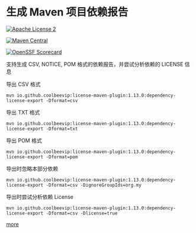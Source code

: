 # 生成 Maven 项目依赖报告
[![Apache License 2](https://img.shields.io/badge/license-ASF2-blue.svg)](https://www.apache.org/licenses/LICENSE-2.0.txt)

[![Maven Central](https://maven-badges.herokuapp.com/maven-central/io.github.coolbeevip/license-maven-plugin/badge.svg)](https://maven-badges.herokuapp.com/maven-central/io.github.coolbeevip/license-maven-plugin/)

[![OpenSSF Scorecard](https://api.securityscorecards.dev/projects/github.com/coolbeevip/license-maven-plugin/badge)](https://api.securityscorecards.dev/projects/github.com/coolbeevip/license-maven-plugin)

支持生成 CSV, NOTICE, POM 格式的依赖报告，并尝试分析依赖的 LICENSE 信息

导出 CSV 格式

```shell
mvn io.github.coolbeevip:license-maven-plugin:1.13.0:dependency-license-export -Dformat=csv
```

导出 TXT 格式

```shell
mvn io.github.coolbeevip:license-maven-plugin:1.13.0:dependency-license-export -Dformat=txt
```

导出 POM 格式

```shell
mvn io.github.coolbeevip:license-maven-plugin:1.13.0:dependency-license-export -Dformat=pom
```

导出时忽略本部分依赖

```shell
mvn io.github.coolbeevip:license-maven-plugin:1.13.0:dependency-license-export -Dformat=csv -DignoreGroupIds=org.my
```

导出时尝试分析依赖 License

```shell script
mvn io.github.coolbeevip:license-maven-plugin:1.13.0:dependency-license-export -Dformat=csv -Dlicense=true
```

[more](https://coolbeevip.github.io/posts/maven/maven-export-dependencies-analyse-license/)
